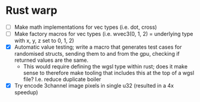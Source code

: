 # Rust warp

 - [ ] Make math implementations for vec types (i.e. dot, cross)
 - [ ] Make factory macros for vec types (i.e. wvec3(0, 1, 2) = underlying type with x, y, z set to 0, 1, 2)
 - [x] Automatic value testing; write a macro that generates test cases for randomised structs, sending them to and from the gpu, checking if returned values are the same.
    - This would require defining the wgsl type within rust; does it make sense to therefore make tooling that includes this at the top of a wgsl file? I.e. reduce duplicate boiler
 - [x] Try encode 3channel image pixels in single u32 (resulted in a 4x speedup)